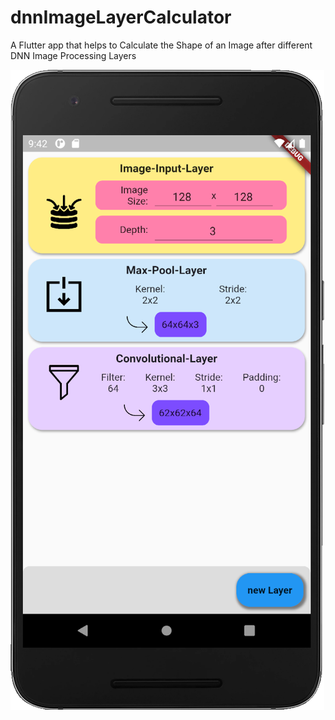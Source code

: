 # dnnImageLayerCalculator
A Flutter app that helps to Calculate the Shape of an Image after different DNN Image Processing Layers

![Preview](https://github.com/aeAlex/dnnImageLayerCalculator/blob/master/preview.PNG)
